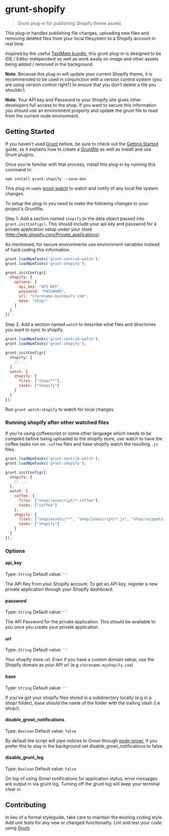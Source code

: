 # grunt-shopify

> Grunt plug-in for publishing Shopify theme assets

This plug-in handles publishing file changes, uploading new files and removing
deleted files from your local filesystem to a Shopify account in real time.

Inspired by the useful [TextMate bundle](http://wiki.shopify.com/Shopify_Textmate_Bundle), 
this grunt plug-in is designed to be IDE / Editor independent as well as work 
easily on image and other assets being added / removed in the background.

**Note**: Because this plug-in will update your current Shopify theme, it is 
recommended to be used in conjunction with a version control system (you are
using version control right?) to ensure that you don't delete a file you 
shouldn't.

**Note**: Your API key and Password to your Shopify site gives other developers
full access to the shop. If you want to secure this information you should use 
an environment property and update the grunt file to read from the current node 
environment.

## Getting Started

If you haven't used [Grunt](http://gruntjs.com/) before, be sure to check out 
the [Getting Started](http://gruntjs.com/getting-started) guide, as it explains 
how to create a [Gruntfile](http://gruntjs.com/sample-gruntfile) as well as 
install and use Grunt plugins. 

Once you're familiar with that process, install this plug-in by running this 
command in:

```shell
npm install grunt-shopify --save-dev
```

This plug-in uses [grunt-watch](https://github.com/gruntjs/grunt-contrib-watch) 
to watch and notify of any local file system changes.

To setup the plug-in you need to make the following changes to your project's 
Gruntfile.

Step 1. Add a section named `shopify` to the data object passed into 
`grunt.initConfig()`. This should include your api key and password for a 
private application setup under your store (http://wiki.shopify.com/Private_applications).

As mentioned, for secure environments use environment variables instead of hard
coding this information.

```js
grunt.loadNpmTasks('grunt-contrib-watch');
grunt.loadNpmTasks('grunt-shopify');

grunt.initConfig({
  shopify: {
    options: {
      api_key: "API KEY",
      password: "PASSWORD",
      url: "storename.myshopify.com",
      base: "shop/"
    }
  },
})
```

Step 2. Add a section named `watch` to describe what files and directories you 
want to sync to shopify.

```js
grunt.loadNpmTasks('grunt-contrib-watch');
grunt.loadNpmTasks('grunt-shopify');

grunt.initConfig({
  shopify: {
    // ...
  },
  watch: {
    shopify: {
      files: ["shop/**"],
      tasks: ["shopify"]
    }
  }
});
```

Run `grunt watch:shopify` to watch for local changes. 

### Running shopify after other watched files

If you're using coffeescript or some other language which needs to be compiled
before being uploaded to the shopify store, use watch to have the coffee
tasks run on `.coffee` files and have shopify watch the resulting `.js` files.

```js
grunt.loadNpmTasks('grunt-contrib-watch');
grunt.loadNpmTasks('grunt-shopify');

grunt.initConfig({
  shopify: {
    // ...
  },
  watch: {
    coffee: {
      files: ["shop/javascript/*.coffee"],
      tasks: ["coffee"]
    },
    shopify: {
      files: ["shop/assets/**", "shop/javascript/*.js", "shop/snippets/**", "shop/layout/**"],
      tasks: ["shopify"]
    }
  }
});
```

### Options

#### api_key

Type: `String`
Default value: `''`

The API Key from your Shopify account. To get an API key, register a new private 
application through your Shopify dashboard.

#### password

Type: `String`
Default value: `''`

The API Password for the private application. This should be available to you 
once you create your private application.

#### url

Type: `String`
Default value: `''`

Your shopify store url. Even if you have a custom domain setup, use the Shopify
domain as your API url (e.g `storename.myshopify.com`)

#### base

Type: `String`
Default value: `''`

If you've got your shopify files stored in a subdirectory locally (e.g in a 
shop/ folder), base should the name of the folder with the trailing slash (i.e shop/).

#### disable_growl_notifications

Type: `Boolean`
Default value: `false`

By default the script will pipe notices to Growl through [node-growl](https://github.com/visionmedia/node-growl),
if you prefer this to stay in the background set disable_growl_notifications to
false.

#### disable_grunt_log

Type: `Boolean`
Default value: `false`

On top of using Growl notifications for application status, error messages are
output in via grunt log. Turning off the grunt log will keep your terminal clear
in 

## Contributing

In lieu of a formal styleguide, take care to maintain the existing coding style. 
Add unit tests for any new or changed functionality. Lint and test your code 
using [Grunt](http://gruntjs.com/).
